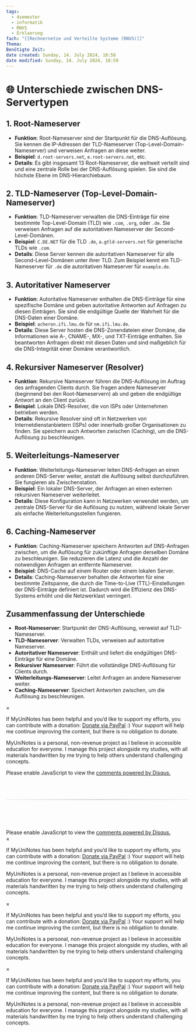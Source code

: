 ```yaml
---
tags:
  - 4semester
  - informatik
  - RNVS
  - Erklaerung
fach: "[[Rechnernetze und Verteilte Systeme (RNVS)]]"
Thema:
Benötigte Zeit:
date created: Sunday, 14. July 2024, 18:58
date modified: Sunday, 14. July 2024, 18:59
---
```


# 🌐 Unterschiede zwischen DNS-Servertypen

## 1. Root-Nameserver

- **Funktion**: Root-Nameserver sind der Startpunkt für die DNS-Auflösung. Sie kennen die IP-Adressen der TLD-Nameserver (Top-Level-Domain-Nameserver) und verweisen Anfragen an diese weiter.
- **Beispiel**: `d.root-servers.net`, `e.root-servers.net`, etc.
- **Details**: Es gibt insgesamt 13 Root-Nameserver, die weltweit verteilt sind und eine zentrale Rolle bei der DNS-Auflösung spielen. Sie sind die höchste Ebene im DNS-Hierarchiebaum.

## 2. TLD-Nameserver (Top-Level-Domain-Nameserver)

- **Funktion**: TLD-Nameserver verwalten die DNS-Einträge für eine bestimmte Top-Level-Domain (TLD) wie `.com`, `.org`, oder `.de`. Sie verweisen Anfragen auf die autoritativen Nameserver der Second-Level-Domänen.
- **Beispiel**: `C.DE.NET` für die TLD `.de`, `a.gtld-servers.net` für generische TLDs wie `.com`.
- **Details**: Diese Server kennen die autoritativen Nameserver für alle Second-Level-Domänen unter ihrer TLD. Zum Beispiel kennt ein TLD-Nameserver für `.de` die autoritativen Nameserver für `example.de`.

## 3. Autoritativer Nameserver

- **Funktion**: Autoritative Nameserver enthalten die DNS-Einträge für eine spezifische Domäne und geben autoritative Antworten auf Anfragen zu diesen Einträgen. Sie sind die endgültige Quelle der Wahrheit für die DNS-Daten einer Domäne.
- **Beispiel**: `acheron.ifi.lmu.de` für `nm.ifi.lmu.de`.
- **Details**: Diese Server hosten die DNS-Zonendateien einer Domäne, die Informationen wie A-, CNAME-, MX-, und TXT-Einträge enthalten. Sie beantworten Anfragen direkt mit diesen Daten und sind maßgeblich für die DNS-Integrität einer Domäne verantwortlich.

## 4. Rekursiver Nameserver (Resolver)

- **Funktion**: Rekursive Nameserver führen die DNS-Auflösung im Auftrag des anfragenden Clients durch. Sie fragen andere Nameserver (beginnend bei den Root-Nameservern) ab und geben die endgültige Antwort an den Client zurück.
- **Beispiel**: Lokale DNS-Resolver, die von ISPs oder Unternehmen betrieben werden.
- **Details**: Rekursive Resolver sind oft in Netzwerken von Internetdienstanbietern (ISPs) oder innerhalb großer Organisationen zu finden. Sie speichern auch Antworten zwischen (Caching), um die DNS-Auflösung zu beschleunigen.

## 5. Weiterleitungs-Nameserver

- **Funktion**: Weiterleitungs-Nameserver leiten DNS-Anfragen an einen anderen DNS-Server weiter, anstatt die Auflösung selbst durchzuführen. Sie fungieren als Zwischenstation.
- **Beispiel**: Ein lokaler DNS-Server, der Anfragen an einen externen rekursiven Nameserver weiterleitet.
- **Details**: Diese Konfiguration kann in Netzwerken verwendet werden, um zentrale DNS-Server für die Auflösung zu nutzen, während lokale Server als einfache Weiterleitungsstellen fungieren.

## 6. Caching-Nameserver

- **Funktion**: Caching-Nameserver speichern Antworten auf DNS-Anfragen zwischen, um die Auflösung für zukünftige Anfragen derselben Domäne zu beschleunigen. Sie reduzieren die Latenz und die Anzahl der notwendigen Anfragen an entfernte Nameserver.
- **Beispiel**: DNS-Cache auf einem Router oder einem lokalen Server.
- **Details**: Caching-Nameserver behalten die Antworten für eine bestimmte Zeitspanne, die durch die Time-to-Live (TTL)-Einstellungen der DNS-Einträge definiert ist. Dadurch wird die Effizienz des DNS-Systems erhöht und die Netzwerklast verringert.

## Zusammenfassung der Unterschiede

- **Root-Nameserver**: Startpunkt der DNS-Auflösung, verweist auf TLD-Nameserver.
- **TLD-Nameserver**: Verwalten TLDs, verweisen auf autoritative Nameserver.
- **Autoritativer Nameserver**: Enthält und liefert die endgültigen DNS-Einträge für eine Domäne.
- **Rekursiver Nameserver**: Führt die vollständige DNS-Auflösung für Clients durch.
- **Weiterleitungs-Nameserver**: Leitet Anfragen an andere Nameserver weiter.
- **Caching-Nameserver**: Speichert Antworten zwischen, um die Auflösung zu beschleunigen.

<!-- Modal START -->
<div id="myModal" class="modal">
  <div class="modal-content">
    <span id="closeModal" class="close">&times;</span>
    <p class="modal-text">
      If MyUniNotes has been helpful and you’d like to support my efforts, <span class="modal-highlight"> you can contribute with a donation: <a class="modal-dono-link" href="https://paypal.me/myuninotes4u">Donate via PayPal</a> :) </span> Your support will help me continue improving the content, but there is no obligation to donate.
    </p>
    <p class="modal-text">
      <span class="modal-highlight">MyUniNotes is a personal, non-revenue project as I believe in accessible education for everyone.</span> I manage this project alongside my studies, with all materials handwritten by me trying to help others understand challenging concepts.
    </p>
  </div>
</div>

<script>
  // JavaScript to display the modal on page load
  document.addEventListener('DOMContentLoaded', function() {
    // Generate a random number between 1 and 1
    // Wanted it to load with a adjustable probability for every page load but did not work, as DOM is loaded only once. Therefore now loading it every time website is visited and DOM is loaded.
    const randomNumber = Math.floor(Math.random() * 1) + 1; 
    // console.log(randomNumber)
    if (randomNumber === 1) {
      setTimeout(function() {
        const modal = document.getElementById('myModal');
        if (modal) {
          modal.classList.add('show');
        }
      }, 1000); // Adjust the delay as needed

      const closeModal = document.getElementById('closeModal');
      if (closeModal) {
        closeModal.addEventListener('click', function() {
          const modal = document.getElementById('myModal');
          if (modal) {
            modal.classList.remove('show');
          }
        });
      }
    } else {
      // Ensure the modal is hidden if the random number is not 1
      const modal = document.getElementById('myModal');
      if (modal) {
        modal.style.display = 'none';
      }
    }
  });
</script>
<!-- Modal END -->

<!-- DISQUS SCRIPT COMMENT START -->

<!-- DISQUS RECOMMENDATION START -->

<div id="disqus_recommendations"></div>

<script> 
(function() { // REQUIRED CONFIGURATION VARIABLE: EDIT THE SHORTNAME BELOW
var d = document, s = d.createElement('script'); // IMPORTANT: Replace EXAMPLE with your forum shortname!
s.src = 'https://myuninotes.disqus.com/recommendations.js'; s.setAttribute('data-timestamp', +new Date());
(d.head || d.body).appendChild(s);
})();
</script>
<noscript>
Please enable JavaScript to view the 
<a href="https://disqus.com/?ref_noscript" rel="nofollow">
comments powered by Disqus.
</a>
</noscript>

<!-- DISQUS RECOMMENDATION END -->

<hr style="border: none; height: 2px; background: linear-gradient(to right, #f0f0f0, #ccc, #f0f0f0); margin-top: 4rem; margin-bottom: 5rem;">
<div id="disqus_thread"></div>
<script>
    /**
    *  RECOMMENDED CONFIGURATION VARIABLES: EDIT AND UNCOMMENT THE SECTION BELOW TO INSERT DYNAMIC VALUES FROM YOUR PLATFORM OR CMS.
    *  LEARN WHY DEFINING THESE VARIABLES IS IMPORTANT: https://disqus.com/admin/universalcode/#configuration-variables    */
    /*
    var disqus_config = function () {
    this.page.url = PAGE_URL;  // Replace PAGE_URL with your page's canonical URL variable
    this.page.identifier = PAGE_IDENTIFIER; // Replace PAGE_IDENTIFIER with your page's unique identifier variable
    };
    */
    (function() { // DON'T EDIT BELOW THIS LINE
    var d = document, s = d.createElement('script');
    s.src = 'https://myuninotes.disqus.com/embed.js';
    s.setAttribute('data-timestamp', +new Date());
    (d.head || d.body).appendChild(s);
    })();
</script>
<noscript>Please enable JavaScript to view the <a href="https://disqus.com/?ref_noscript">comments powered by Disqus.</a></noscript>

<!-- DISQUS SCRIPT COMMENT END -->

<!-- Modal START -->
<div id="myModal" class="modal">
  <div class="modal-content">
    <span id="closeModal" class="close">&times;</span>
    <p class="modal-text">
      If MyUniNotes has been helpful and you’d like to support my efforts, <span class="modal-highlight"> you can contribute with a donation: <a class="modal-dono-link" href="https://paypal.me/myuninotes4u">Donate via PayPal</a> :) </span> Your support will help me continue improving the content, but there is no obligation to donate.
    </p>
    <p class="modal-text">
      <span class="modal-highlight">MyUniNotes is a personal, non-revenue project as I believe in accessible education for everyone.</span> I manage this project alongside my studies, with all materials handwritten by me trying to help others understand challenging concepts.
    </p>
  </div>
</div>

<script>
  // JavaScript to display the modal on page load
  document.addEventListener('DOMContentLoaded', function() {
    // Generate a random number between 1 and 1
    // Wanted it to load with a adjustable probability for every page load but did not work, as DOM is loaded only once. Therefore now loading it every time website is visited and DOM is loaded.
    const randomNumber = Math.floor(Math.random() * 1) + 1; 
    // console.log(randomNumber)
    if (randomNumber === 1) {
      setTimeout(function() {
        const modal = document.getElementById('myModal');
        if (modal) {
          modal.classList.add('show');
        }
      }, 1000); // Adjust the delay as needed

      const closeModal = document.getElementById('closeModal');
      if (closeModal) {
        closeModal.addEventListener('click', function() {
          const modal = document.getElementById('myModal');
          if (modal) {
            modal.classList.remove('show');
          }
        });
      }
    } else {
      // Ensure the modal is hidden if the random number is not 1
      const modal = document.getElementById('myModal');
      if (modal) {
        modal.style.display = 'none';
      }
    }
  });
</script>
<!-- Modal END -->

<!-- Modal START -->
<div id="myModal" class="modal">
  <div class="modal-content">
    <span id="closeModal" class="close">&times;</span>
    <p class="modal-text">
      If MyUniNotes has been helpful and you’d like to support my efforts, <span class="modal-highlight"> you can contribute with a donation: <a class="modal-dono-link" href="https://paypal.me/myuninotes4u">Donate via PayPal</a> :) </span> Your support will help me continue improving the content, but there is no obligation to donate.
    </p>
    <p class="modal-text">
      <span class="modal-highlight">MyUniNotes is a personal, non-revenue project as I believe in accessible education for everyone.</span> I manage this project alongside my studies, with all materials handwritten by me trying to help others understand challenging concepts.
    </p>
  </div>
</div>

<script>
  // JavaScript to display the modal on page load
  document.addEventListener('DOMContentLoaded', function() {
    // Generate a random number between 1 and 1
    // Wanted it to load with a adjustable probability for every page load but did not work, as DOM is loaded only once. Therefore now loading it every time website is visited and DOM is loaded.
    const randomNumber = Math.floor(Math.random() * 1) + 1; 
    // console.log(randomNumber)
    if (randomNumber === 1) {
      setTimeout(function() {
        const modal = document.getElementById('myModal');
        if (modal) {
          modal.classList.add('show');
        }
      }, 1000); // Adjust the delay as needed

      const closeModal = document.getElementById('closeModal');
      if (closeModal) {
        closeModal.addEventListener('click', function() {
          const modal = document.getElementById('myModal');
          if (modal) {
            modal.classList.remove('show');
          }
        });
      }
    } else {
      // Ensure the modal is hidden if the random number is not 1
      const modal = document.getElementById('myModal');
      if (modal) {
        modal.style.display = 'none';
      }
    }
  });
</script>
<!-- Modal END -->

<!-- Modal START -->
<div id="myModal" class="modal">
  <div class="modal-content">
    <span id="closeModal" class="close">&times;</span>
    <p class="modal-text">
      If MyUniNotes has been helpful and you’d like to support my efforts, <span class="modal-highlight"> you can contribute with a donation: <a class="modal-dono-link" href="https://paypal.me/myuninotes4u">Donate via PayPal</a> :) </span> Your support will help me continue improving the content, but there is no obligation to donate.
    </p>
    <p class="modal-text">
      <span class="modal-highlight">MyUniNotes is a personal, non-revenue project as I believe in accessible education for everyone.</span> I manage this project alongside my studies, with all materials handwritten by me trying to help others understand challenging concepts.
    </p>
  </div>
</div>

<script>
  // JavaScript to display the modal on page load
  document.addEventListener('DOMContentLoaded', function() {
    // Generate a random number between 1 and 1
    // Wanted it to load with a adjustable probability for every page load but did not work, as DOM is loaded only once. Therefore now loading it every time website is visited and DOM is loaded.
    const randomNumber = Math.floor(Math.random() * 1) + 1; 
    // console.log(randomNumber)
    if (randomNumber === 1) {
      setTimeout(function() {
        const modal = document.getElementById('myModal');
        if (modal) {
          modal.classList.add('show');
        }
      }, 1000); // Adjust the delay as needed

      const closeModal = document.getElementById('closeModal');
      if (closeModal) {
        closeModal.addEventListener('click', function() {
          const modal = document.getElementById('myModal');
          if (modal) {
            modal.classList.remove('show');
          }
        });
      }
    } else {
      // Ensure the modal is hidden if the random number is not 1
      const modal = document.getElementById('myModal');
      if (modal) {
        modal.style.display = 'none';
      }
    }
  });
</script>
<!-- Modal END -->

